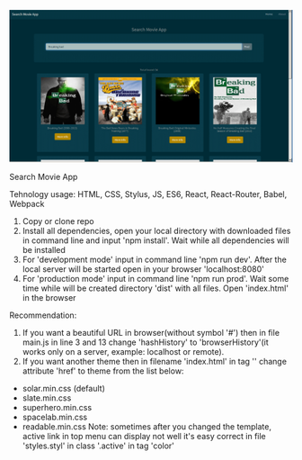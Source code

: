 <p align="center">
    <img src="doc/screenshot.png" width="650" / >
</p>

Search Movie App

Tehnology usage: HTML, CSS, Stylus, JS, ES6, React, React-Router, Babel, Webpack

1. Copy or clone repo
2. Install all dependencies, open your local directory with downloaded files in command line and input 'npm install'. Wait while all dependencies will be installed
3. For 'development mode' input in command line 'npm run dev'. After the local server will be started open in your browser 'localhost:8080'
4. For 'production mode' input in command line 'npm run prod'. Wait some time while will be created directory 'dist' with all files. Open 'index.html' in the browser

Recommendation: 
1. If you want a beautiful URL in browser(without symbol '#') then in file main.js in line 3 and 13 change 'hashHistory' to 'browserHistory'(it works only on a server, example: localhost or remote).
2. If you want another theme then in filename 'index.html' in tag '<link>' change attribute 'href' to theme from the list below:
  - solar.min.css (default)
  - slate.min.css
  - superhero.min.css
  - spacelab.min.css
  - readable.min.css
Note: sometimes after you changed the template, active link in top menu can display not well it's easy correct in file 'styles.styl' in class '.active' in tag 'color'